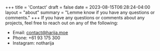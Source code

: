 +++
title = 'Contact'
draft = false
date = 2023-08-15T06:28:24-04:00
layout = "about"
summary = "Lemme know if you have any questions or comments."
+++
If you have any questions or comments about any projects, feel free to reach out on any of the following:
- Email: contact@harija.moe
- Phone: +61 93 175 300
- Instagram: notharija
